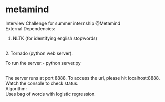 metamind
========

Interview Challenge for summer internship @Metamind
</br>
External Dependencies:
<br/>
1. NLTK (for identifying english stopwords)
<br/>
2. Tornado (python web server).

To run the server:-
python server.py

<br/>
The server runs at port 8888. To access the url, please hit localhost:8888.
Watch the console to check status.

<br/>
Algorithm:
<br/>
Uses bag of words with logistic regression.

